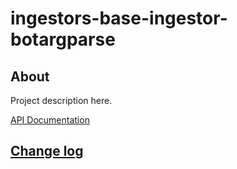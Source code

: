 # ingestors-base-ingestor-botargparse

## About

Project description here.

[API Documentation](docs/source/api.md)

## [Change log](CHANGELOG.md)
